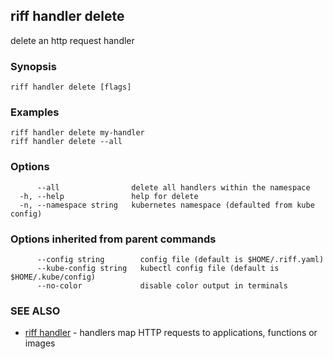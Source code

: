 ## riff handler delete

delete an http request handler

### Synopsis


<todo>


```
riff handler delete [flags]
```

### Examples

```
riff handler delete my-handler
riff handler delete --all 
```

### Options

```
      --all                delete all handlers within the namespace
  -h, --help               help for delete
  -n, --namespace string   kubernetes namespace (defaulted from kube config)
```

### Options inherited from parent commands

```
      --config string        config file (default is $HOME/.riff.yaml)
      --kube-config string   kubectl config file (default is $HOME/.kube/config)
      --no-color             disable color output in terminals
```

### SEE ALSO

* [riff handler](riff_handler.md)	 - handlers map HTTP requests to applications, functions or images

